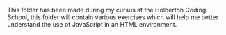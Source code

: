This folder has been made during my cursus at the Holberton Coding School, this folder will contain
various exercises which will help me better understand the use of JavaScript in an HTML environment.
